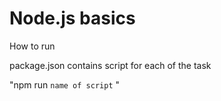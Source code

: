 # Node.js basics

How to run 

package.json contains script for each of the task

"npm run `name of script` "